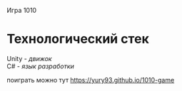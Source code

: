 Игра 1010

# Технологический стек  
Unity - *движок*  
C# - *язык разработки*  

поиграть можно тут https://yury93.github.io/1010-game
